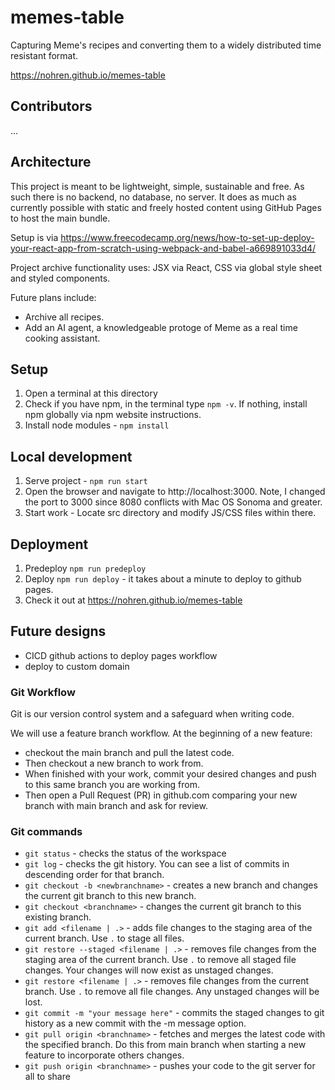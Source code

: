 # memes-table

Capturing Meme's recipes and converting them to a widely distributed time resistant format.

https://nohren.github.io/memes-table

## Contributors

...

## Architecture

This project is meant to be lightweight, simple, sustainable and free. As such there is no backend, no database, no server. It does as much as currently possible with static and freely hosted content using GitHub Pages to host the main bundle.

Setup is via
https://www.freecodecamp.org/news/how-to-set-up-deploy-your-react-app-from-scratch-using-webpack-and-babel-a669891033d4/

Project archive functionality uses:
JSX via React, CSS via global style sheet and styled components.

Future plans include:

- Archive all recipes.
- Add an AI agent, a knowledgeable protoge of Meme as a real time cooking assistant.

## Setup

1. Open a terminal at this directory
2. Check if you have npm, in the terminal type `npm -v`. If nothing, install npm globally via npm website instructions.
3. Install node modules - `npm install`

## Local development

1. Serve project - `npm run start`
2. Open the browser and navigate to http://localhost:3000. Note, I changed the port to 3000 since 8080 conflicts with Mac OS Sonoma and greater.
3. Start work - Locate src directory and modify JS/CSS files within there.

## Deployment

1. Predeploy `npm run predeploy`
2. Deploy `npm run deploy` - it takes about a minute to deploy to github pages.
3. Check it out at https://nohren.github.io/memes-table

## Future designs

- CICD github actions to deploy pages workflow
- deploy to custom domain

### Git Workflow

Git is our version control system and a safeguard when writing code.

We will use a feature branch workflow.
At the beginning of a new feature:

- checkout the main branch and pull the latest code.
- Then checkout a new branch to work from.
- When finished with your work, commit your desired changes and push to this same branch you are working from.
- Then open a Pull Request (PR) in github.com comparing your new branch with main branch and ask for review.

### Git commands

- `git status` - checks the status of the workspace
- `git log` - checks the git history. You can see a list of commits in descending order for that branch.
- `git checkout -b <newbranchname>` - creates a new branch and changes the current git branch to this new branch.
- `git checkout <branchname>` - changes the current git branch to this existing branch.
- `git add <filename | .>` - adds file changes to the staging area of the current branch. Use `.` to stage all files.
- `git restore --staged <filename | .>` - removes file changes from the staging area of the current branch. Use `.` to remove all staged file changes. Your changes will now exist as unstaged changes.
- `git restore <filename | .>` - removes file changes from the current branch. Use `.` to remove all file changes. Any unstaged changes will be lost.
- `git commit -m "your message here"` - commits the staged changes to git history as a new commit with the -m message option.
- `git pull origin <branchname>` - fetches and merges the latest code with the specified branch. Do this from main branch when starting a new feature to incorporate others changes.
- `git push origin <branchname>` - pushes your code to the git server for all to share
